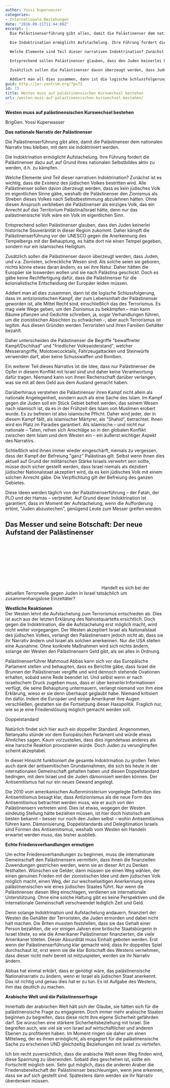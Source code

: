 ```yaml
---
author: Yossi Kuperwasser
categories:
- Internationale Beziehungen
date: "2016-09-21T11:44:00Z"
excerpt: |-
  Die Palästinenserführung gibt alles, damit die Palästinenser dem nationalen Narrativ treu bleiben, mit dem sie indoktriniert werden.

  Die Indoktrination ermöglicht Aufstachelung. Ihre Führung fordert die Palästinenser dazu auf, auf Grund ihres nationalen Selbstbildes aktiv zu werden, d.h. zu kämpfen.

  Welche Elemente sind Teil dieser narrativen Indoktrination? Zunächst ist es wichtig, dass die Existenz des jüdischen Volkes bestritten wird. Alle Palästinenser sollen davon überzeugt werden, dass es kein jüdisches Volk im eigentlichen Sinne gäbe, weshalb die Palästinenser den Zionismus als Streben dieses Volkes nach Selbstbestimmung abzulehnen hätten. Ohne diesen Anspruch verblieben die Palästinenser als einziges Volk, das ein Anrecht auf das Territorium Palästina/Israel hätte, denn nur das palästinensische Volk wäre ein Volk im eigentlichen Sinn.

  Entsprechend sollen Palästinenser glauben, dass den Juden keinerlei historische Souveränität in dieser Region zukommt. Daher kämpft die Palästinenserführung vor der UNESCO gegen die Anerkennung des Tempelbergs mit der Behauptung, es hätte dort nie einen Tempel gegeben, sondern nur ein islamisches Heiligtum.

  Zusätzlich sollen die Palästinenser davon überzeugt werden, dass Juden, und v.a. Zionisten, schreckliche Wesen sind. Als solche seien sie geboren, nichts könne etwas daran ändern, es sei ihre Natur. Daher hätten die Europäer sie loswerden wollen und sie nach Palästina geschickt. Doch es gäbe keine Rechtfertigung dafür, dass die Palästinenser für die kolonialistische Entscheidung der Europäer leiden müssen.

  Addiert man all dies zusammen, dann ist die logische Schlussfolgerung, dass im antizionistischen Kampf, der zum Lebensinhalt der Palästinenser geworden ist, alle Mittel Recht sind, einschließlich das des Terrorismus. Es mag viele Wege geben, um den Zionismus zu bekämpfen - man kann Bäume pflanzen und Gedichte schreiben, ja, sogar Verhandlungen führen, um die zionistischen Absichten zu schwächen -, aber auch Terrorismus ist legitim. Aus diesen Gründen werden Terroristen und ihren Familien Gehälter bezahlt.
guid: http://jer-zentrum.org/?p=73
id: 73
title: Westen muss auf palästinensischen Kurswechsel bestehen
url: /westen-muss-auf-palastinensischen-kurswechsel-bestehen/
---
```


**Westen muss auf palästinensischen Kurswechsel bestehen**

BrigGen. Yossi Kuperwasser

  


**Das nationale Narrativ der Palästinenser**

Die Palästinenserführung gibt alles, damit die Palästinenser dem nationalen Narrativ treu bleiben, mit dem sie indoktriniert werden.

Die Indoktrination ermöglicht Aufstachelung. Ihre Führung fordert die Palästinenser dazu auf, auf Grund ihres nationalen Selbstbildes aktiv zu werden, d.h. zu kämpfen.

Welche Elemente sind Teil dieser narrativen Indoktrination? Zunächst ist es wichtig, dass die Existenz des jüdischen Volkes bestritten wird. Alle Palästinenser sollen davon überzeugt werden, dass es kein jüdisches Volk im eigentlichen Sinne gäbe, weshalb die Palästinenser den Zionismus als Streben dieses Volkes nach Selbstbestimmung abzulehnen hätten. Ohne diesen Anspruch verblieben die Palästinenser als einziges Volk, das ein Anrecht auf das Territorium Palästina/Israel hätte, denn nur das palästinensische Volk wäre ein Volk im eigentlichen Sinn.

Entsprechend sollen Palästinenser glauben, dass den Juden keinerlei historische Souveränität in dieser Region zukommt. Daher kämpft die Palästinenserführung vor der UNESCO gegen die Anerkennung des Tempelbergs mit der Behauptung, es hätte dort nie einen Tempel gegeben, sondern nur ein islamisches Heiligtum.

Zusätzlich sollen die Palästinenser davon überzeugt werden, dass Juden, und v.a. Zionisten, schreckliche Wesen sind. Als solche seien sie geboren, nichts könne etwas daran ändern, es sei ihre Natur. Daher hätten die Europäer sie loswerden wollen und sie nach Palästina geschickt. Doch es gäbe keine Rechtfertigung dafür, dass die Palästinenser für die kolonialistische Entscheidung der Europäer leiden müssen.

Addiert man all dies zusammen, dann ist die logische Schlussfolgerung, dass im antizionistischen Kampf, der zum Lebensinhalt der Palästinenser geworden ist, alle Mittel Recht sind, einschließlich das des Terrorismus. Es mag viele Wege geben, um den Zionismus zu bekämpfen – man kann Bäume pflanzen und Gedichte schreiben, ja, sogar Verhandlungen führen, um die zionistischen Absichten zu schwächen -, aber auch Terrorismus ist legitim. Aus diesen Gründen werden Terroristen und ihren Familien Gehälter bezahlt.

Daher unterscheiden die Palästinenser die Begriffe "bewaffneter Kampf/Dschihad" und "friedlicher Volkswiderstand", welcher Messerangriffe, Molotowcocktails, Fahrzeugattacken und Steinwürfe verwenden darf, aber keine Schusswaffen und Bomben.

Ein weiterer Teil dieses Narrativs ist die Idee, dass nur Palästinenser die Opfer in diesem Konflikt mit Israel sind und daher keine Verantwortung dafür tragen. Niemand kann von ihnen Rechenschaft darüber verlangen, was sie mit all dem Geld aus dem Ausland gemacht haben.

Darüberhinaus verstehen die Palästinenser ihren Kampf nicht allein als nationale Angelegenheit, sondern auch als eine Sache des Islam. Im Kampf gegen die Juden soll ein Stück Gebiet befreit werden, das seinem Wesen nach islamisch ist, da es in der Frühzeit des Islam von Muslimen erobert wurde. Es zu befreien ist also islamische Pflicht. Daher wird jeder, der in diesem Kampf fällt, als islamischer Märtyrer, als "Shahid", betrachtet. Ihnen wird ein Platz im Paradies garantiert. Als islamische – und nicht nur nationale – Taten, reihen sich Anschläge so in den globalen Konflikt zwischen dem Islam und dem Westen ein – ein äußerst wichtiger Aspekt des Narrativs.

Schließlich wird ihnen immer wieder eingeschärft, niemals zu vergessen, dass der Kampf der Befreiung "ganz" Palästinas gilt. Selbst wenn ihnen dies aktuell auf Grund der militärischen Stärke Israels verwehrt sein sollte, müsse doch sicher gestellt werden, dass Israel niemals als dezidiert jüdischer Nationalstaat akzeptiert wird, da es kein jüdisches Volk mit einem solchen Anrecht gäbe. Die Verpflichtung gilt der Befreiung des ganzen Gebietes.

Diese Ideen werden täglich von der Palästinenserführung – der Fatah, der PLO und der Hamas – verbreitet. Auf Grund dieser Indoktrination ist garantiert, dass im Moment der Aufstachelung, wenn die Aufforderung ertönt, "Juden abzustechen", genügend Leute zum Messer greifen werden.


## Das Messer und seine Botschaft: Der neue Aufstand der Palästinenser



<iframe allowfullscreen="""" frameborder=""0"" height=""315"" src=""https://www.youtube.com/embed/RIz0cyltKF8"" width=""560""></iframe>
Handelt es sich bei der aktuellen Terrorwelle gegen Juden in Israel tatsächlich um zusammenhangslose Einzeltäter? 





**Westliche Reaktionen**   
Der Westen lehnt die Aufstachelung zum Terrorismus entschieden ab. Dies ist auch aus der letzten Erklärung des Nahostquartetts ersichtlich. Doch gegen die Indoktrination, die die Aufstachelung erst möglich macht, wird nicht weiter vorgegangen. Der Westen akzeptiert Israel als Nationalstaat des jüdischen Volkes, verlangt den Palästinensern jedoch nicht ab, dass sie ihr Narrativ ändern und Israel als solchen anerkennen. Nur die USA stellen eine Ausnahme. Ohne konkrete Maßnahmen wird sich nichts ändern, solange der Westen den Palästinensern Geld gibt, als sei alles in Ordnung.

Palästinenserführer Mahmoud Abbas kann sich vor das Europäische Parlament stellen und behaupten, dass es Berichte gäbe, dass Israel die Brunnen der Palästinenser vergifte und wird dennoch stehende Ovationen erhalten, sobald seine Rede beendet ist. Und selbst wenn er nach israelischem Druck zugeben muss, dass er über keinerlei Informationen verfügt, die seine Behauptung untermauern, verlangt niemand von ihm eine Erklärung, wieso er sie denn überhaupt geglaubt habe. Niemand kritisiert ihn dafür. Indem die Europäer und einige Amerikaner ihre Augen verschließen, gestatten sie die Fortsetzung dieser Hasspolitik. Fraglich nur, wie so je eine Friedenslösung möglich gemacht werden soll.

Doppelstandard

Natürlich findet sich hier auch ein doppelter Standard. Angenommen, Netanyahu stünde vor dem Europäischen Parlament und würde etwas Ähnliches sagen. Kaum vorzustellen, dass dies irgendetwas anderes als eine harsche Reaktion provozieren würde. Doch Juden zu verunglimpfen scheint akzeptabel.

In dieser Hinsicht funktioniert die gesamte Indoktrination zu großen Teilen auch dank der antisemitischen Grundannahmen, die sich bis heute in der internationalen Gemeinschaft gehalten haben und diesen Doppelstandard bedingen, mit dem Israel und die Juden dämonisiert werden können. Der Antisemitismus hat nur ein neues Gewand angelegt.

Die 2010 vom amerikanischen Außenministerium vorgelegte Definition des Antisemitismus besagt klar, dass Antizionismus als die neue Form des Antisemitismus betrachtet werden muss, wie er auch von den Palästinensern vertreten wird. Dies ist etwas, wogegen der Westen eindeutig Stellung hätte beziehen müssen, ist hier doch historisch am besten bekannt – besser nur noch den Juden selbst – wohin Antisemitismus führen kann. Dämonisierung, Doppelstandards und Delegitimation Israels sind Formen des Antisemitismus, weshalb vom Westen ein Handeln erwartet werden muss, das bisher ausblieb.

**Echte Friedensverhandlungen ermutigen**

Um echte Friedensverhandlungen zu beginnen, muss die internationale Gemeinschaft den Palästinensern vermitteln, dass ihnen die finanziellen Zuwendungen gestrichen werden, wenn sie an dieser Art zu Denken festhalten. Wünschen sie Gelder, dann müssen sie einen Weg wählen, der einen genuinen Frieden mit der zionistischen Idee und dem jüdischen Volk möglich macht, einen Weg, der zur wechselseitigen Anerkennung eines palästinensischen wie eines jüdischen Staates führt. Nur wenn die Palästinenser diesen Weg einschlagen, verdienen sie internationale Unterstützung. Ohne eine solche Haltung gibt es keine Perspektiven und die internationale Gemeinschaft verschwendet lediglich Zeit und Geld.

Denn solange Indoktrination und Aufstachelung andauern, finanziert der Westen die Gehälter der Terroristen, die Juden ermorden und dabei nicht halt machen. Die Briten mussten feststellen, dass sie das Gehalt einer Person bezahlten, die vor einigen Jahren eine britische Staatsbürgerin in Israel tötete, so wie die Amerikaner Palästinenser finanzierten, die viele Amerikaner töteten. Dieser Absurdität muss Einhalt geboten werden. Erst wenn der Palästinenserführung klar gemacht wird, dass ihr doppeltes Spiel durchschaut ist, erst wenn sie die klar Botschaft des Westens vernehmen, dass dieser nicht mehr bereit ist mitzuspielen, werden sie ihr Narrativ ändern.

Abbas hat einmal erklärt, dass er genötigt wäre, das palästinensische Nationalnarrativ zu ändern, wenn er Israel als jüdischen Staat anerkennt. Das ist richtig und genau dies hat er zu tun. Es ist Aufgabe des Westens, ihm das deutlich zu machen.

**Arabische Welt und die Palästinenserfrage**

Innerhalb der arabischen Welt hält sich der Glaube, sie hätten sich für die palästinensische Frage zu engagieren. Doch immer mehr arabische Staaten beginnen zu begreifen, dass diese nicht ihre eigene Sicherheit gefährden darf. Sie wünschen eine stärkere Sicherheitsbeziehung mit Israel. Sie begreifen auch, wie viel sie von Israel auf wirtschaftlicher und anderen Ebenen zu profitieren haben. Im Moment ringen sie daher um einen Mittelweg, der es ihnen ermöglicht, als engagiert für die palästinensische Sache zu erscheinen UND gleichzeitig Beziehungen mit Israel zu vertiefen.

Ich bin recht zuversichtlich, dass die arabische Welt einen Weg finden wird, diese Spannung zu überwinden. Sobald dies geschehen ist, sollte ein Fortschritt möglich sein. Sehr gut möglich, dass die anderen Araber die Friedensbereitschaft der Palästinenser beschleunigen, wenn jene erkennen, dass sie auf sich gestellt sind. Spätestens dann werden sie ihr Narrativ überdenken müssen.

  
